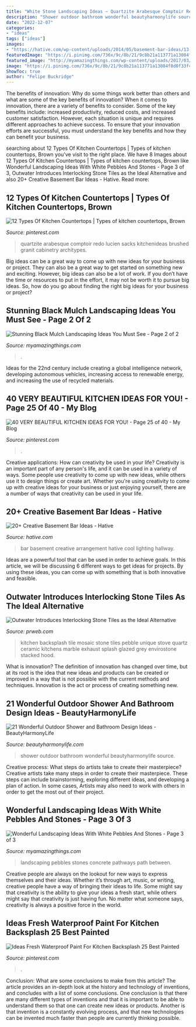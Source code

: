 ```yaml
---
title: "White Stone Landscaping Ideas ~ Quartzite Arabesque Comptoir Redo Lucien Sacks Kitchenideas Brushed Granit Cabinetry Architypes"
description: "Shower outdoor bathroom wonderful beautyharmonylife source"
date: "2022-12-07"
categories:
- "ideas"
tags: ["ideas"]
images:
- "https://hative.com/wp-content/uploads/2014/05/basement-bar-ideas/13-wall-arrangement.jpg"
featuredImage: "https://i.pinimg.com/736x/9c/8b/21/9c8b21a113771a13084f8d0f33f4761b.jpg"
featured_image: "http://myamazingthings.com/wp-content/uploads/2017/03/path.jpg"
image: "https://i.pinimg.com/736x/9c/8b/21/9c8b21a113771a13084f8d0f33f4761b.jpg"
ShowToc: true
author: "Felipe Buckridge"
---
```



The benefits of innovation: Why do some things work better than others and what are some of the key benefits of innovation?
When it comes to innovation, there are a variety of benefits to consider. Some of the key benefits include: increased productivity, reduced costs, and increased customer satisfaction. However, each situation is unique and requires different approaches to achieve success. To ensure that your innovation efforts are successful, you must understand the key benefits and how they can benefit your business.

	

		
searching about 12 Types Of Kitchen Countertops | Types of kitchen countertops, Brown you've visit to the right place. We have 8 Images about 12 Types Of Kitchen Countertops | Types of kitchen countertops, Brown like Wonderful Landscaping Ideas With White Pebbles And Stones - Page 3 of 3, Outwater Introduces Interlocking Stone Tiles as the Ideal Alternative and also 20+ Creative Basement Bar Ideas - Hative. Read more:
		
    
## 12 Types Of Kitchen Countertops | Types Of Kitchen Countertops, Brown

<img loading=lazy src="https://i.pinimg.com/736x/74/5c/5b/745c5b1fcd66c0238d009dec7565b528.jpg" onerror="this.onerror=null;this.src='https://tse2.mm.bing.net/th?id=OIP.1QBiT6zNXzZGsZBL5fVZrgHaLG&amp;pid=15.1';" alt="12 Types Of Kitchen Countertops | Types of kitchen countertops, Brown">

_Source: pinterest.com_

>quartzite arabesque comptoir redo lucien sacks kitchenideas brushed granit cabinetry architypes. 

	

Big ideas can be a great way to come up with new ideas for your business or project. They can also be a great way to get started on something new and exciting. However, big ideas can also be a lot of work. If you don’t have the time or resources to put in the effort, it may not be worth it to pursue big ideas. So, how do you go about finding the right big ideas for your business or project?

    
## Stunning Black Mulch Landscaping Ideas You Must See - Page 2 Of 2

<img loading=lazy src="https://myamazingthings.com/wp-content/uploads/2017/05/black-mulch.jpg" onerror="this.onerror=null;this.src='https://tse4.mm.bing.net/th?id=OIP.iSVExEKaTxogXafVStve9wHaJ4&amp;pid=15.1';" alt="Stunning Black Mulch Landscaping Ideas You Must See - Page 2 of 2">

_Source: myamazingthings.com_

>. 

	

Ideas for the 22nd century include creating a global intelligence network, developing autonomous vehicles, increasing access to renewable energy, and increasing the use of recycled materials.

    
## 40 VERY BEAUTIFUL KITCHEN IDEAS FOR YOU! - Page 25 Of 40 - My Blog

<img loading=lazy src="https://i.pinimg.com/736x/e7/06/03/e7060303f83d2749c8403d0479c66d0f.jpg" onerror="this.onerror=null;this.src='https://tse4.mm.bing.net/th?id=OIP.Mw01jEmwV8PkOCGDH7J3EAHaLJ&amp;pid=15.1';" alt="40 VERY BEAUTIFUL KITCHEN IDEAS FOR YOU! - Page 25 of 40 - My Blog">

_Source: pinterest.com_

>. 

	

Creative applications: How can creativity be used in your life?
Creativity is an important part of any person's life, and it can be used in a variety of ways. Some people use creativity to come up with new ideas, while others use it to design things or create art. Whether you're using creativity to come up with creative ideas for your business or just enjoying yourself, there are a number of ways that creativity can be used in your life.

    
## 20+ Creative Basement Bar Ideas - Hative

<img loading=lazy src="https://hative.com/wp-content/uploads/2014/05/basement-bar-ideas/13-wall-arrangement.jpg" onerror="this.onerror=null;this.src='https://tse4.mm.bing.net/th?id=OIP.cFNCNa6iVc-TO7xSlDm1QQHaJ3&amp;pid=15.1';" alt="20+ Creative Basement Bar Ideas - Hative">

_Source: hative.com_

>bar basement creative arrangement hative cool lighting hallway. 

	

Ideas are a powerful tool that can be used in order to achieve goals. In this article, we will be discussing 6 different ways to get ideas for projects. By using these ideas, you can come up with something that is both innovative and feasible.

    
## Outwater Introduces Interlocking Stone Tiles As The Ideal Alternative

<img loading=lazy src="http://ww1.prweb.com/prfiles/2016/07/25/13575321/black-mosaic-tile-kitchen-backsplash_copy.jpg" onerror="this.onerror=null;this.src='https://tse3.mm.bing.net/th?id=OIP.ALJZ3kVU9qUTXti_J9O_AgHaGf&amp;pid=15.1';" alt="Outwater Introduces Interlocking Stone Tiles as the Ideal Alternative">

_Source: prweb.com_

>kitchen backsplash tile mosaic stone tiles pebble unique stove quartz ceramic kitchens marble exhaust splash glazed grey envirostone stacked hood. 

	

What is innovation?
The definition of innovation has changed over time, but at its root is the idea that new ideas and products can be created or improved in a way that is not possible with the current methods and techniques. Innovation is the act or process of creating something new.

    
## 21 Wonderful Outdoor Shower And Bathroom Design Ideas - BeautyHarmonyLife

<img loading=lazy src="https://beautyharmonylife.com/wp-content/uploads/2013/10/sEm3ycg.jpg" onerror="this.onerror=null;this.src='https://tse4.mm.bing.net/th?id=OIP.zOOnNtq0oPIJDCk5E91OJQHaLF&amp;pid=15.1';" alt="21 Wonderful Outdoor Shower and Bathroom Design Ideas - BeautyHarmonyLife">

_Source: beautyharmonylife.com_

>shower outdoor bathroom wonderful beautyharmonylife source. 

	

Creative process: What steps do artists take to create their masterpiece?
Creative artists take many steps in order to create their masterpiece. These steps can include brainstorming, exploring different ideas, and developing a plan of action. In some cases, Artists may also need to work with others in order to get the most out of their project.

    
## Wonderful Landscaping Ideas With White Pebbles And Stones - Page 3 Of 3

<img loading=lazy src="http://myamazingthings.com/wp-content/uploads/2017/03/path.jpg" onerror="this.onerror=null;this.src='https://tse3.mm.bing.net/th?id=OIP.JI40F9dl4A3Y2w14ZxKyXQHaFj&amp;pid=15.1';" alt="Wonderful Landscaping Ideas With White Pebbles And Stones - Page 3 of 3">

_Source: myamazingthings.com_

>landscaping pebbles stones concrete pathways path between. 

	

Creative people are always on the lookout for new ways to express themselves and their ideas. Whether it’s through art, music, or writing, creative people have a way of bringing their ideas to life. Some might say that creativity is the ability to give your ideas a fresh start, while others might say that creativity is just having fun. No matter what someone says, creativity is always a positive force in the world.

    
## Ideas Fresh Waterproof Paint For Kitchen Backsplash 25 Best Painted

<img loading=lazy src="https://i.pinimg.com/736x/9c/8b/21/9c8b21a113771a13084f8d0f33f4761b.jpg" onerror="this.onerror=null;this.src='https://tse2.mm.bing.net/th?id=OIP.fz32JqKKCYZWHIkx_wZwrQHaJ3&amp;pid=15.1';" alt="Ideas Fresh Waterproof Paint For Kitchen Backsplash 25 Best Painted">

_Source: pinterest.com_

>. 

	

Conclusion: What are some conclusions to make from this article?
The article provides an in-depth look at the history and technology of inventions, and concludes with a list of some conclusions. One conclusion is that there are many different types of inventions and that it is important to be able to understand them so that one can create new ideas or products. Another is that invention is a constantly evolving process, and that new technologies can be invented much faster than people are currently thinking possible.

